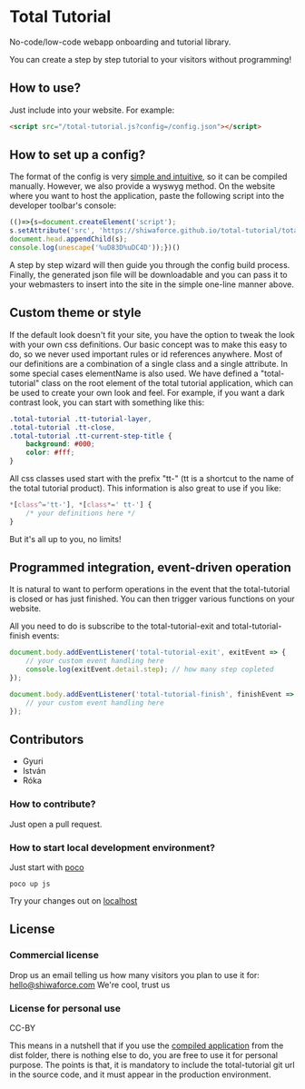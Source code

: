 # Total Tutorial

No-code/low-code webapp onboarding and tutorial library.

You can create a step by step tutorial to your visitors without programming!

## How to use?

Just include into your website. For example:

```html
<script src="/total-tutorial.js?config=/config.json"></script>
```

## How to set up a config?

The format of the config is very [simple and intuitive](./config.md), so it can be compiled manually. However, we also provide a wyswyg method. On the website where you want to host the application, paste the following script into the developer toolbar's console:
```js
(()=>{s=document.createElement('script');
s.setAttribute('src', 'https://shiwaforce.github.io/total-tutorial/total-tutorial-admin.js');
document.head.appendChild(s);
console.log(unescape('%uD83D%uDC4D'));})()
```
A step by step wizard will then guide you through the config build process. Finally, the generated json file will be downloadable and you can pass it to your webmasters to insert into the site in the simple one-line manner above.

## Custom theme or style

If the default look doesn't fit your site, you have the option to tweak the look with your own css definitions. Our basic concept was to make this easy to do, so we never used important rules or id references anywhere. Most of our definitions are a combination of a single class and a single attribute. In some special cases elementName is also used. We have defined a "total-tutorial" class on the root element of the total tutorial application, which can be used to create your own look and feel.
For example, if you want a dark contrast look, you can start with something like this:

```css
.total-tutorial .tt-tutorial-layer,
.total-tutorial .tt-close,
.total-tutorial .tt-current-step-title {
	background: #000;
	color: #fff;
}
```

All css classes used start with the prefix "tt-" (tt is a shortcut to the name of the total tutorial product). This information is also great to use if you like:

```css
*[class^='tt-'], *[class*=' tt-'] {
	/* your definitions here */
}
```

But it's all up to you, no limits!

## Programmed integration, event-driven operation

It is natural to want to perform operations in the event that the total-tutorial is closed or has just finished. You can then trigger various functions on your website.

All you need to do is subscribe to the total-tutorial-exit and total-tutorial-finish events:

```js
document.body.addEventListener('total-tutorial-exit', exitEvent => {
	// your custom event handling here
	console.log(exitEvent.detail.step); // how many step copleted
});

document.body.addEventListener('total-tutorial-finish', finishEvent => {
	// your custom event handling here
});
```

## Contributors

- Gyuri
- István
- Róka

### How to contribute?

Just open a pull request.

### How to start local development environment?

Just start with [poco](https://github.com/shiwaforce/poco)

```shell
poco up js
```

Try your changes out on [localhost](http://localhost)

## License

### Commercial license

Drop us an email telling us how many visitors you plan to use it for: [hello@shiwaforce.com](mailto:hello@shiwaforce.com)
We're cool, trust us

### License for personal use

CC-BY

This means in a nutshell that if you use the [compiled application](./frontend/dist/total-tutorial.js) from the dist folder, there is nothing else to do, you are free to use it for personal purpose.
The points is that, it is mandatory to include the total-tutorial git url in the source code, and it must appear in the production environment.
